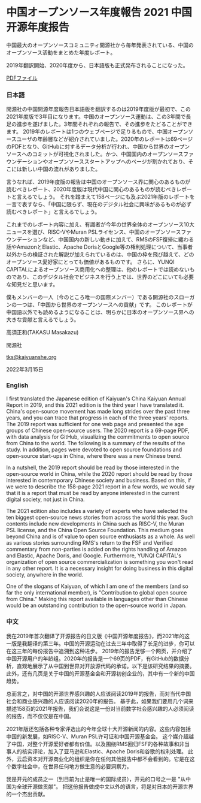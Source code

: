 # 中国オープンソース年度報告 2021 中国开源年度报告

中国最大のオープンソースコミュニティ開源社から毎年発表されている、中国のオープンソース活動をまとめた年度レポート。

2019年翻訳開始、2020年度から、日本語版も正式発布されることになった。

[PDFファイル](https://github.com/kaiyuanshe/CNOSSTranslationJP/blob/main/translation/2021_CNOSSReport/2021%20JP%E4%B8%AD%E5%9B%BD%E5%BC%80%E6%BA%90%E5%B9%B4%E5%BA%A6%E6%8A%A5%E5%91%8A-release-V20220129.pdf)

### 日本語
開源社の中国開源年度報告日本語版を翻訳するのは2019年度版が最初で、この2021年度版で3年目になります。中国のオープンソース運動は、この3年間で長足の進歩を遂げました。3年間それぞれの報告で、その進歩をたどることができます。
2019年のレポートは1つのウェブページで足りるもので、中国オープンソースユーザの年齢層などが紹介されていました。2020年のレポートは69ページのPDFとなり、GitHubに対するデータ分析が行われ、中国から世界のオープンソースへのコミットが可視化されました。かつ、中国国内のオープンソースファウンデーションやオープンソーススタートアップへのページが割かれており、そこには新しい中国の流れがありました。


言うなれば、2019年度版の報告は中国のオープンソース界に関心のあるものが読むべきレポート、2020年度版は現代中国に関心のあるものが読むべきレポートと言えるでしょう。
それを踏まえて158ページにも及ぶ2021年版のレポートを一言で表すなら、「中国に限らず、現在のデジタル社会に興味があるものが必ず読むべきレポート」と言えるでしょう。


これまでのレポート内容に加え、有識者が今年の世界全体のオープンソース10大ニュースを選び、RISC-VやMuran PSLライセンス、中国のオープンソースファウンデーションなど、中国国内の新しい動きに加えて、RMSのFSF復帰に纏わる話やAmazonとElastic、Apache DorisとGoogle等の権利処理について、当事者以外からの検証された解説が加えられているのは、中国の枠を飛び越えて、どのオープンソース愛好家にとっても価値があるものです。
さらに、YUNQI CAPITALによるオープンソース商用化への整理は、他のレポートでは読めないものであり、このデジタル社会でビジネスを行う上では、世界のどこにいても必要な知見だと思います。


僕もメンバーの一人（今のところ唯一の国際メンバー）である開源社のスローガンの一つは、「中国から世界のオープンソースへの貢献」です。
このレポートが中国語以外でも読めるようになることは、明らかに日本のオープンソース界への大きな貢献と言えるでしょう。


高須正和(TAKASU Masakazu)

開源社

tks@kaiyuanshe.org

2022年3月15日



### English
I first translated the Japanese edition of Kaiyuan's China Kaiyuan Annual Report in 2019, and this 2021 edition is the third year I have translated it. China's open-source movement has made long strides over the past three years, and you can trace that progress in each of the three years' reports.
The 2019 report was sufficient for one web page and presented the age groups of Chinese open-source users. The 2020 report is a 69-page PDF, with data analysis for GitHub, visualizing the commitments to open source from China to the world. The following is a summary of the results of the study.
In addition, pages were devoted to open source foundations and open-source start-ups in China, where there was a new Chinese trend.


In a nutshell, the 2019 report should be read by those interested in the open-source world in China, while the 2020 report should be read by those interested in contemporary Chinese society and business.
Based on this, if we were to describe the 158-page 2021 report in a few words, we would say that it is a report that must be read by anyone interested in the current digital society, not just in China.


The 2021 edition also includes a variety of experts who have selected the ten biggest open-source news stories from across the world this year. Such contents include new developments in China such as RISC-V, the Muran PSL license, and the China Open Source Foundation. 
This medium goes beyond China and is of value to open source enthusiasts as a whole. As well as various stories surrounding RMS's return to the FSF and Verified commentary from non-parties is added on the rights handling of Amazon and Elastic, Apache Doris, and Google. 
Furthermore, YUNQI CAPITAL's organization of open source commercialization is something you won't read in any other report. It is a necessary insight for doing business in this digital society, anywhere in the world.


One of the slogans of Kaiyuan, of which I am one of the members (and so far the only international member), is "Contribution to global open source from China."
Making this report available in languages other than Chinese would be an outstanding contribution to the open-source world in Japan.



### 中文

我在2019年首次翻译了开源报告的日文版《中国开源年度报告》，而2021年的这一版是我翻译的第三年。中国的开源运动在过去三年中取得了长足的进步，你可以在这三年的每份报告中追溯到这种进步。
2019年的报告足够一个网页，并介绍了中国开源用户的年龄组。2020年的报告是一个69页的PDF，有GitHub的数据分析，直观地展示了从中国到世界对开放源代码的承诺。以下是该研究结果的摘要。
此外，还有几页是关于中国的开源基金会和开源初创企业的，其中有一个新的中国趋势。


总而言之，对中国的开源世界感兴趣的人应该阅读2019年的报告，而对当代中国社会和商业感兴趣的人应该阅读2020年的报告。
基于此，如果我们要用几个词来描述158页的2021年报告，我们会说这是一份对当前数字社会感兴趣的人必须阅读的报告，而不仅仅是在中国。


2021年版还包括各种专家评选出的今年全球十大开源新闻的内容。这些内容包括中国的新发展，如RISC-V、Muran PSL许可证和中国开源基金会。
这个媒介超越了中国，对整个开源爱好者都有价值。以及围绕RMS回归FSF的各种故事和非当事人的核实评论，加入了亚马逊和Elastic、Apache Doris和谷歌的权利处理。
此外，云启资本对开源商业化的组织是你在任何其他报告中都不会看到的。它是在这个数字社会中，在世界任何地方做生意的必要洞察力。


我是开元的成员之一（到目前为止是唯一的国际成员），开元的口号之一是 "从中国为全球开源做贡献"。
把这份报告做成中文以外的语言，将是对日本的开源世界的一个杰出贡献。

